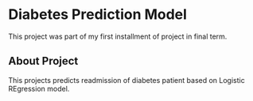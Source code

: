 # Diabetes Prediction Model

This project was part of my first installment of project in final term.

## About Project
This projects predicts readmission of diabetes patient based on Logistic REgression model.
